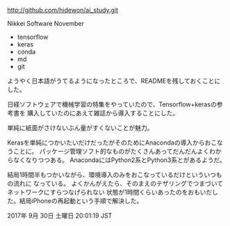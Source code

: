 http://github.com/hidewon/ai_study.git

Nikkei Software November

- tensorflow
- keras
- conda
- md
- git

ようやく日本語がうてるようになったところで、READMEを残しておくことにした。

日経ソフトウェアで機械学習の特集をやっていたので、Tensorflow+kerasの参考書を
購入していたのにあえて雑誌から導入することにした。

単純に紙面がさけないぶん量がすくないことが魅力。

Kerasを単純につかいたいだけだったがそのためにAnacondaの導入からおこなうことに。
パッケージ管理ソフト的なものがたくさんあってだんだんよくわからなくなりつつある。
AnacondaにはPython2系とPython3系とがあるようだ。

結局1時間半もつかいながら、環境導入のみをおこなっているだけといういつもの流れに
なっている。
よくかんがえたら、そのまえのテザリングでつまづいてネットワークにすらつなげられない
状態が1時間くらいあったのをおもいだした。結局iPhoneの再起動という手順で解決した。


2017年  9月 30日 土曜日 20:01:19 JST
